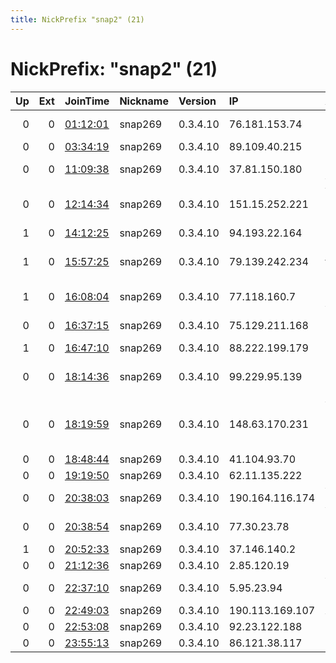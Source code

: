 ```yaml
---
title: NickPrefix "snap2" (21)
---
```


# NickPrefix: "snap2" (21)

|   Up |   Ext | JoinTime                                                                                            | Nickname   | Version   | IP              | AS                                       | CC   |   ORp |   Dirp | OS    | Contact   |   eFamMembers |
|-----:|------:|:----------------------------------------------------------------------------------------------------|:-----------|:----------|:----------------|:-----------------------------------------|:-----|------:|-------:|:------|:----------|--------------:|
|    0 |     0 | [01:12:01](https://metrics.torproject.org/rs.html#details/FB7263B6D7C05748FFAB5BBE0AE4F6A3E001C458) | snap269    | 0.3.4.10  | 76.181.153.74   | Time Warner Cable Internet LLC           | us   | 39892 |      0 | Linux | None      |             1 |
|    0 |     0 | [03:34:19](https://metrics.torproject.org/rs.html#details/54BAE5C748C073FF5A07EC9E086DE1F49776B92A) | snap269    | 0.3.4.10  | 89.109.40.215   | Rostelecom                               | ru   | 46033 |      0 | Linux | None      |             1 |
|    0 |     0 | [11:09:38](https://metrics.torproject.org/rs.html#details/1854B689188B30A0BB02D3CC2237E3F958C0A118) | snap269    | 0.3.4.10  | 37.81.150.180   | Deutsche Telekom AG                      | de   | 37850 |      0 | Linux | None      |             1 |
|    0 |     0 | [12:14:34](https://metrics.torproject.org/rs.html#details/C648B307CBE9C7B54E2B9FEAEF94685865E2DF67) | snap269    | 0.3.4.10  | 151.15.252.221  | Wind Telecomunicazioni SpA               | it   | 44459 |      0 | Linux | None      |             1 |
|    1 |     0 | [14:12:25](https://metrics.torproject.org/rs.html#details/E401A38C395AF0EDED8B9C5B58F6AC3D1CD2A6F6) | snap269    | 0.3.4.10  | 94.193.22.164   | Sky UK Limited                           | gb   | 39959 |      0 | Linux | None      |             1 |
|    1 |     0 | [15:57:25](https://metrics.torproject.org/rs.html#details/019F7410273C52E3F376D4351B82C2C6E76C269C) | snap269    | 0.3.4.10  | 79.139.242.234  | OJS Moscow city telephone network        | ru   | 40027 |      0 | Linux | None      |             1 |
|    1 |     0 | [16:08:04](https://metrics.torproject.org/rs.html#details/314614BBFC6826958FD2AA519BB9838845D7A7FF) | snap269    | 0.3.4.10  | 77.118.160.7    | Hutchison Drei Austria GmbH              | at   | 46751 |      0 | Linux | None      |             1 |
|    0 |     0 | [16:37:15](https://metrics.torproject.org/rs.html#details/8349B37C2203430831FA23518BE2912024ED3A08) | snap269    | 0.3.4.10  | 75.129.211.168  | Charter Communications                   | us   | 34447 |      0 | Linux | None      |             1 |
|    1 |     0 | [16:47:10](https://metrics.torproject.org/rs.html#details/4D7D460D68F8321C39C69FEDCAD6FDBF0799BBE7) | snap269    | 0.3.4.10  | 88.222.199.179  | UAB INIT                                 | lt   | 33833 |      0 | Linux | None      |             1 |
|    0 |     0 | [18:14:36](https://metrics.torproject.org/rs.html#details/5DC01CBDD11B2FB6D173748AB9766336E1A3A329) | snap269    | 0.3.4.10  | 99.229.95.139   | Rogers Communications Canada Inc.        | ca   | 38207 |      0 | Linux | None      |             1 |
|    0 |     0 | [18:19:59](https://metrics.torproject.org/rs.html#details/60F65B43D57A2194AACBF1BBD0F9BCA4F9E27B15) | snap269    | 0.3.4.10  | 148.63.170.231  | Vodafone Portugal - Communicacoes Pessoa | pt   | 40539 |      0 | Linux | None      |             1 |
|    0 |     0 | [18:48:44](https://metrics.torproject.org/rs.html#details/B2A7E65B52628C3FF883B66912888A362D5C7D76) | snap269    | 0.3.4.10  | 41.104.93.70    | Telecom Algeria                          | dz   | 46351 |      0 | Linux | None      |             1 |
|    0 |     0 | [19:19:50](https://metrics.torproject.org/rs.html#details/7E4F2217F395912817D4ACFFD0A4BEB69BC2F5A6) | snap269    | 0.3.4.10  | 62.11.135.222   | Tiscali SpA                              | it   | 38615 |      0 | Linux | None      |             1 |
|    0 |     0 | [20:38:03](https://metrics.torproject.org/rs.html#details/B1DFFBEB002EEC337DF749CC4B66502134741D6A) | snap269    | 0.3.4.10  | 190.164.116.174 | VTR BANDA ANCHA S.A.                     | cl   | 43409 |      0 | Linux | None      |             1 |
|    0 |     0 | [20:38:54](https://metrics.torproject.org/rs.html#details/961099502FA9DC63BDB250226F9C950FD6BC9335) | snap269    | 0.3.4.10  | 77.30.23.78     | Saudi Telecom Company JSC                | sa   | 39613 |      0 | Linux | None      |             1 |
|    1 |     0 | [20:52:33](https://metrics.torproject.org/rs.html#details/727F05B194A44358129B7D0B0DD2662A9BF9B64C) | snap269    | 0.3.4.10  | 37.146.140.2    | PVimpelCom                               | ru   | 46373 |      0 | Linux | None      |             1 |
|    0 |     0 | [21:12:36](https://metrics.torproject.org/rs.html#details/03A50754DDD10666364D4ADDB05536187E06E13F) | snap269    | 0.3.4.10  | 2.85.120.19     | OTEnet S.A.                              | gr   | 41947 |      0 | Linux | None      |             1 |
|    0 |     0 | [22:37:10](https://metrics.torproject.org/rs.html#details/BF6A6AA21A3C2C55C938B8575A84AD7C67D5B02F) | snap269    | 0.3.4.10  | 5.95.23.94      | Vodafone Italia S.p.A.                   | it   | 46407 |      0 | Linux | None      |             1 |
|    0 |     0 | [22:49:03](https://metrics.torproject.org/rs.html#details/4B8B44FFBBFE98E6DFD51666E6148D44AC840AE7) | snap269    | 0.3.4.10  | 190.113.169.107 | ARLINK S.A.                              | ar   | 45409 |      0 | Linux | None      |             1 |
|    0 |     0 | [22:53:08](https://metrics.torproject.org/rs.html#details/CB0B6A5A3F4B40C1AF4FFCA60F329566AB3A0E07) | snap269    | 0.3.4.10  | 92.23.122.188   | TalkTalk                                 | gb   | 42621 |      0 | Linux | None      |             1 |
|    0 |     0 | [23:55:13](https://metrics.torproject.org/rs.html#details/325EEB2F05704F5B798B0CAB27AD70739AFA1D1B) | snap269    | 0.3.4.10  | 86.121.38.117   | RCS &amp; RDS                            | ro   | 35193 |      0 | Linux | None      |             1 |
